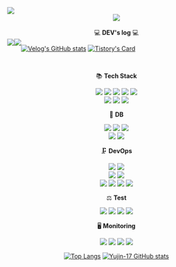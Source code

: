 <img src="https://capsule-render.vercel.app/api?type=waving&color=gradient&height=250&section=header&text=Yujin%20Github&fontSize=90&fontAlignY=40" />

<!--
**Yujin-17/Yujin-17** is a ✨ _special_ ✨ repository because its `README.md` (this file) appears on your GitHub profile.

Here are some ideas to get you started:

- 🔭 I’m currently working on ...
- 🌱 I’m currently learning ...
- 👯 I’m looking to collaborate on ...
- 🤔 I’m looking for help with ...
- 💬 Ask me about ...
- 📫 How to reach me: ...
- 😄 Pronouns: ...
- ⚡ Fun fact: ...
-->
<div align=center>
<a href="https://hits.seeyoufarm.com"><img src="https://hits.seeyoufarm.com/api/count/incr/badge.svg?url=https%3A%2F%2Fgithub.com%2FYujin-17&count_bg=%23FC63B3&title_bg=%23E4B1B1&icon=github.svg&icon_color=%23E7E7E7&title=Github&edge_flat=false"/></a>
<div align=center> 
<br>
💻 <b>DEV's log</b> 💻
<div style="display:flex; flex-direction:row;">
    <a href="https://velog.io/@yujin-17">
        <img src="https://img.shields.io/badge/Velog-20c997?style=for-the-badge&logo=Vimeo&logoColor=white"> 
    </a>
    <a href="https://Yujin-17.tistory.com">
        <img src="https://img.shields.io/badge/Tistory-000000?style=for-the-badge&logo=Tistory&logoColor=white"> 
    </a>
	
[![Velog's GitHub stats](https://velog-readme-stats.vercel.app/api?name=yujin-17)](https://github.com/Yujin-17/velog-readme-stats)
[![Tistory's Card](https://github-readme-tistory-card.vercel.app/api?name=Yujin-17&theme=default)](https://Yujin-17.tistory.com/)
</div><br>
	
📚 **Tech Stack**
	
<img src="https://img.shields.io/badge/Spring Boot-6DB33F?style=flat&logo=springboot&logoColor=white"/>  <img src="https://img.shields.io/badge/Spring JPA-6DB33F?style=flat&logo=&logoColor=white"/>  <img src="https://img.shields.io/badge/Spring Security-6DB33F?style=flat&logo=springsecurity&logoColor=white"/>
<img src="https://img.shields.io/badge/JAVA-6DB33F?style=flat&logo=&logoColor=white"/>
<img src="https://img.shields.io/badge/JWT-6DB33F?style=flat&logo=&logoColor=white"/><br>
<img src="https://img.shields.io/badge/Redis Cache-DC382D?style=flat&logo=redis&logoColor=white"/>
<img src="https://img.shields.io/badge/QueryDSL-7957D5?style=flat&logo=&logoColor=white"/>
<img src="https://img.shields.io/badge/Caffeine-0000FF?style=flat&logo=caffeine&logoColor=white"/>

🔩 **DB**

<img src="https://img.shields.io/badge/MySQL-4479A1?style=flat&logo=mysql&logoColor=white"/>  <img src="https://img.shields.io/badge/MongoDB-47A248?style=flat&logo=MongoDB&logoColor=white"/>
<img src="https://img.shields.io/badge/Redis (AWS ElastiCache)-005571?style=flat&logo=&logoColor=white"/><br>
<img src="https://img.shields.io/badge/postgreSQL-4169E1?style=flat&logo=PostgreSQL&logoColor=white"/> <img src="https://img.shields.io/badge/DataGrip-000000?style=flat&logo=DataGrip&logoColor=white"/>


🗜 **DevOps**

<img src="https://img.shields.io/badge/AWS EC2-FF9900?style=flat&logo=amazonec2&logoColor=white"/>  <img src="https://img.shields.io/badge/AWS S3-FF9900?style=flat&logo=amazons3&logoColor=white"/>  
<img src="https://img.shields.io/badge/AWS Application Load Balancer-6DB33F?style=flat&logo=&logoColor=white"/>  <img src="https://img.shields.io/badge/AWS Auto Scaling-FF9900?style=flat&logo=&logoColor=white"/>  
<img src="https://img.shields.io/badge/AWS Code Delploy-6DB33F?style=flat&logo=&logoColor=white"/>  <img src="https://img.shields.io/badge/GitHub Actions-F05032?style=flat&logo=&logoColor=white"/> 
<img src="https://img.shields.io/badge/Docker-2496ED?style=flat&logo=docker&logoColor=white"/>  <img src="https://img.shields.io/badge/Jenkins-D24939?style=flat&logo=Jenkins&logoColor=white"/>  

⚖ **Test**

<img src="https://img.shields.io/badge/Junit5-25A162?style=flat&logo=junit5&logoColor=white"/>  <img src="https://img.shields.io/badge/Mockito-6DB33F?style=flat&logo=&logoColor=white"/>  <img src="https://img.shields.io/badge/Jmeter-D22128?style=flat&logo=apachejmeter&logoColor=white"/>  <img src="https://img.shields.io/badge/Postman-FF6C37?style=flat&logo=postman&logoColor=white"/>  

🖥 **Monitoring**

<img src="https://img.shields.io/badge/AWS CloudWatch-FF4F8B?style=flat&logo=amazoncloudwatch&logoColor=white"/>  <img src="https://img.shields.io/badge/Grafana-F46800?style=flat&logo=grafana&logoColor=white"/> 
<img src="https://img.shields.io/badge/Pinpoint-03C75A?style=flat&logo=&logoColor=white"/>  <img src="https://img.shields.io/badge/Datadog-632CA6?style=flat&logo=Datadog&logoColor=white"/>  
</div>
	
﻿[![Top Langs](https://github-readme-stats.vercel.app/api/top-langs/?username=Yujin-17&langs_count=10&layout=compact&theme=dark)](https://github.com/Yujin-17/github-readme-stats)
[![Yujin-17 GitHub stats](https://github-readme-stats.vercel.app/api?username=Yujin-17&include_all_commits=true&show_icons=true&count_private=true&theme=highcontrast)](https://github.com/Yujin-17/github-readme-stats)

